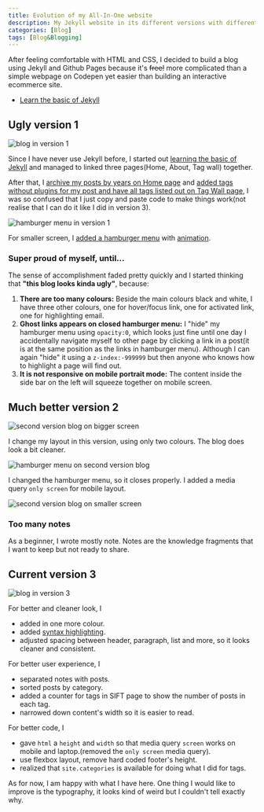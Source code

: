 ```yaml
---
title: Evolution of my All-In-One website
description: My Jekyll website in its different versions with different problems.
categories: [Blog] 
tags: [Blog&Blogging]
---
```


After feeling comfortable with HTML and CSS, I decided to build a blog using Jekyll and Github Pages because it's ~~free!~~ more complicated than a simple webpage on Codepen yet easier than building an interactive ecommerce site.

- [Learn the basic of Jekyll](https://jekyllrb.com/docs/step-by-step/01-setup/)


## Ugly version 1

![blog in version 1]({{site.baseurl}}/assets/images/blogV1Page.gif)

Since I have never use Jekyll before, I started out [learning the basic of Jekyll]() and managed to linked three pages(Home, About, Tag wall) together.

After that, I [archive my posts by years on Home page](http://chris.house/blog/building-a-simple-archive-page-with-jekyll/) and [added tags without plugins for my post and have all tags listed out on Tag Wall page](http://longqian.me/2017/02/09/github-jekyll-tag/), I was so confused that I just copy and paste code to make things work(not realise that I can do it like I did in version 3).

![hamburger menu in version 1]({{site.baseurl}}/assets/images/blogV1Hamburger.gif)

For smaller screen, I [added a hamburger menu](https://www.youtube.com/watch?v=8QKOaTYvYUA) with [animation](https://www.youtube.com/watch?v=hMKQMrkkObc).

### Super proud of myself, until...

The sense of accomplishment faded pretty quickly and I started thinking that **"this blog looks kinda ugly"**, because:

1. **There are too many colours:** Beside the main colours black and white, I have three other colours, one for hover/focus link, one for activated link, one for highlighting email.
2. **Ghost links appears on closed hamburger menu:** I "hide" my hamburger menu using `opacity:0`, which looks just fine until one day I accidentally navigate myself to other page by clicking a link in a post(it is at the same position as the links in hamburger menu). Although I can again "hide" it using a `z-index:-999999` but then anyone who knows how to highlight a page will find out.
3. **It is not responsive on mobile portrait mode:** The content inside the side bar on the left will squeeze together on mobile screen.

## Much better version 2

![second version blog on bigger screen]({{site.baseurl}}/assets/images/blogV2Page.gif)

I change my layout in this version, using only two colours. The blog does look a bit cleaner.

![hamburger menu on second version blog]({{site.baseurl}}/assets/images/blogV2Hamburger.gif)

I changed the hamburger menu, so it closes properly. I added a media query `only screen` for mobile layout.

![second version blog on smaller screen]({{site.baseurl}}/assets/images/blogV2PageSmall.gif)

### Too many notes

As a beginner, I wrote mostly note. Notes are the knowledge fragments that I want to keep but not ready to share.

## Current version 3

![blog in version 3]({{site.baseurl}}/assets/images/blogV3.gif)

For better and cleaner look, I

- added in one more colour.
- added [syntax highlighting](http://sangsoonam.github.io/2019/01/20/syntax-highlighting-in-jekyll.html).
- adjusted spacing between header, paragraph, list and more, so it looks cleaner and consistent.

For better user experience, I

- separated notes with posts.
- sorted posts by category.
- added a counter for tags in SIFT page to show the number of posts in each tag.
- narrowed down content's width so it is easier to read.

For better code, I

- gave `html` a `height` and `width` so that media query `screen` works on mobile and laptop.(removed the `only screen` media query).
- use flexbox layout, remove hard coded footer's height.
- realized that `site.categories` is available for doing what I did for tags.

As for now, I am happy with what I have here. One thing I would like to improve is the typography, it looks kind of weird but I couldn't tell exactly why.
